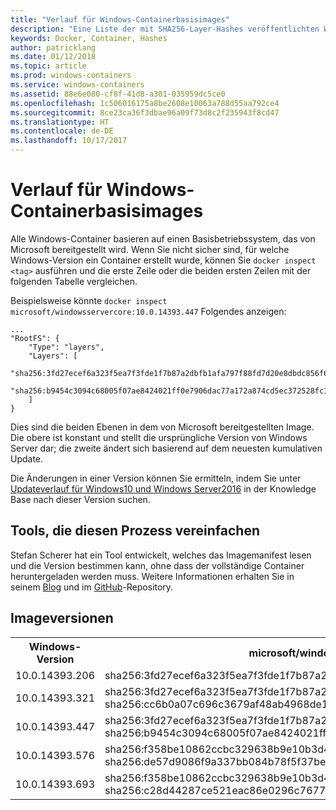 ```yaml
---
title: "Verlauf für Windows-Containerbasisimages"
description: "Eine Liste der mit SHA256-Layer-Hashes veröffentlichten Windows-Containerimages"
keywords: Docker, Container, Hashes
author: patricklang
ms.date: 01/12/2018
ms.topic: article
ms.prod: windows-containers
ms.service: windows-containers
ms.assetid: 88e6e080-cf8f-41d8-a301-035959dc5ce0
ms.openlocfilehash: 1c506016175a8be2608e10063a788d55aa792ce4
ms.sourcegitcommit: 8ce23ca36f3dbae96a09f73d8c2f235943f8cd47
ms.translationtype: HT
ms.contentlocale: de-DE
ms.lasthandoff: 10/17/2017
---
```

# <a name="windows-container-base-image-history"></a>Verlauf für Windows-Containerbasisimages

Alle Windows-Container basieren auf einen Basisbetriebssystem, das von Microsoft bereitgestellt wird. Wenn Sie nicht sicher sind, für welche Windows-Version ein Container erstellt wurde, können Sie `docker inspect <tag>` ausführen und die erste Zeile oder die beiden ersten Zeilen mit der folgenden Tabelle vergleichen.

Beispielsweise könnte `docker inspect microsoft/windowsservercore:10.0.14393.447` Folgendes anzeigen:

```none
...
"RootFS": {
    "Type": "layers",
    "Layers": [
        "sha256:3fd27ecef6a323f5ea7f3fde1f7b87a2dbfb1afa797f88fd7d20e8dbdc856f67",
        "sha256:b9454c3094c68005f07ae8424021ff0e7906dac77a172a874cd5ec372528fc15"
    ]
}
```

Dies sind die beiden Ebenen in dem von Microsoft bereitgestellten Image. Die obere ist konstant und stellt die ursprüngliche Version von Windows Server dar; die zweite ändert sich basierend auf dem neuesten kumulativen Update.

Die Änderungen in einer Version können Sie ermitteln, indem Sie unter [Updateverlauf für Windows10 und Windows Server2016](https://support.microsoft.com/en-us/help/12387/windows-10-update-history) in der Knowledge Base nach dieser Version suchen.


## <a name="tools-to-simplify-this-process"></a>Tools, die diesen Prozess vereinfachen

Stefan Scherer hat ein Tool entwickelt, welches das Imagemanifest lesen und die Version bestimmen kann, ohne dass der vollständige Container heruntergeladen werden muss. Weitere Informationen erhalten Sie in seinem [Blog](https://stefanscherer.github.io/winspector/) und im [GitHub](https://github.com/StefanScherer/winspector)-Repository.


## <a name="image-versions"></a>Imageversionen

<table>
    <tr>
        <th>Windows-Version</th>
        <th>microsoft/windowsservercore</th>
        <th>microsoft/nanoserver</th>
    </tr>
    <tr>
        <td>10.0.14393.206</td>
        <td>sha256:3fd27ecef6a323f5ea7f3fde1f7b87a2dbfb1afa797f88fd7d20e8dbdc856f67</td>
        <td>sha256:342d4e407550c52261edd20cd901b5ce438f0b1e940336de3978210612365063</td>
    </tr>
    <tr>
        <td>10.0.14393.321</td>
        <td>sha256:3fd27ecef6a323f5ea7f3fde1f7b87a2dbfb1afa797f88fd7d20e8dbdc856f67<br/>
        sha256:cc6b0a07c696c3679af48ab4968de1b42d35e568f3d1d72df21f0acb52592e0b</td>
        <td>sha256:342d4e407550c52261edd20cd901b5ce438f0b1e940336de3978210612365063<br/>
        sha256:2c195a33d84d936c7b8542a8d9890a2a550e7558e6ac73131b130e5730b9a3a5</td>
    </tr>
    <tr>
        <td>10.0.14393.447</td>
        <td>sha256:3fd27ecef6a323f5ea7f3fde1f7b87a2dbfb1afa797f88fd7d20e8dbdc856f67<br/>
        sha256:b9454c3094c68005f07ae8424021ff0e7906dac77a172a874cd5ec372528fc15</td>
        <td>sha256:342d4e407550c52261edd20cd901b5ce438f0b1e940336de3978210612365063<br/>
        sha256:c8606bedb07a714a6724b8f88ce85b71eaf5a1c80b4c226e069aa3ccbbe69154</td>
    </tr>
    <tr>
        <td>10.0.14393.576</td>
        <td>sha256:f358be10862ccbc329638b9e10b3d497dd7cd28b0e8c7931b4a545c88d7f7cd6<br/>
        sha256:de57d9086f9a337bb084b78f5f37be4c8f1796f56a1cd3ec8d8d1c9c77eb693c</td>
        <td>sha256:6c357baed9f5177e8c8fd1fa35b39266f329535ec8801385134790eb08d8787d<br/>
        sha256:0d812bf7a7032db75770c3d5b92c0ac9390ca4a9efa0d90ba2f55ccb16515381</td>
    </tr>
    <tr>
        <td>10.0.14393.693</td>
        <td>sha256:f358be10862ccbc329638b9e10b3d497dd7cd28b0e8c7931b4a545c88d7f7cd6<br/>
        sha256:c28d44287ce521eac86e0296c7677f5d8ca1e86d1e45e7618ec900da08c95df3</td>
        <td>sha256:6c357baed9f5177e8c8fd1fa35b39266f329535ec8801385134790eb08d8787d<br/>
        sha256:dd33c5d8d8b3c230886132c328a7801547f13de1dac9a629e2739164a285b3ab</td>
    </tr>
</table>

